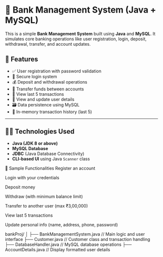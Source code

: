 # 🏦 Bank Management System (Java + MySQL)

This is a simple **Bank Management System** built using **Java** and **MySQL**. It simulates core banking operations like user registration, login, deposit, withdrawal, transfer, and account updates.

## 📌 Features

- ✅ User registration with password validation
- 🔐 Secure login system
- 💰 Deposit and withdrawal operations
- 🔁 Transfer funds between accounts
- 📄 View last 5 transactions
- 🧾 View and update user details
- 🗃️ Data persistence using MySQL
- 🧠 In-memory transaction history (last 5)

---

## 🧑‍💻 Technologies Used

- **Java (JDK 8 or above)**
- **MySQL Database**
- **JDBC** (Java Database Connectivity)
- **CLI-based UI** using Java `Scanner` class



🧪 Sample Functionalities
Register an account

Login with your credentials

Deposit money

Withdraw (with minimum balance limit)

Transfer to another user (max ₹3,00,000)

View last 5 transactions

Update personal info (name, address, phone, password)




bankProj/
│
├── BankManagementSystem.java     // Main logic and user interface
├── Customer.java                 // Customer class and transaction handling
├── DatabaseHandler.java          // MySQL database operations
├── AccountDetails.java           // Display formatted user details





